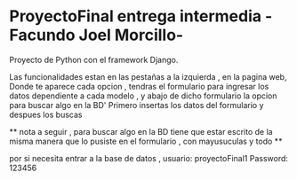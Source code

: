# ProyectoFinal entrega intermedia - Facundo Joel Morcillo-

Proyecto de Python con el framework Django.


Las funcionalidades estan en las pestañas  a la izquierda  , en la pagina web,
Donde te aparece cada opcion , tendras el formulario para ingresar los datos dependiente a cada modelo , y abajo de dicho formulario la opcion para buscar algo en la BD'
Primero insertas los datos del formulario y despues los buscas
 
** nota a seguir , para buscar algo en la BD tiene que estar escrito de la misma manera que lo pusiste en el formulario , con mayusuculas y todo **

por si necesita entrar a la base de datos , usuario: proyectoFinal1
                                            Password: 123456
